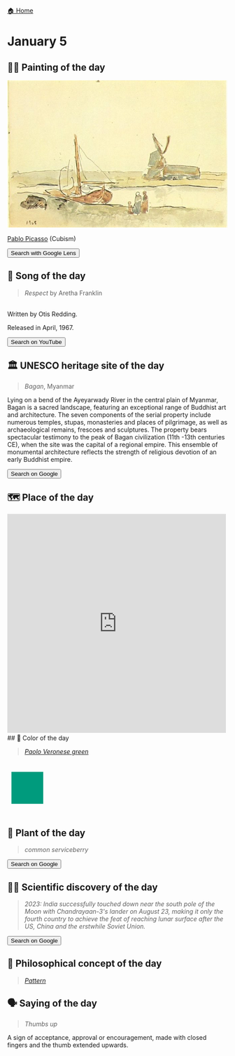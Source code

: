 
[🏠 Home](../../index.md)

# January 5

## 🧑‍🎨 Painting of the day

<img width="600" src="../img/Pablo_Picasso_7.jpg">

[Pablo Picasso](http://en.wikipedia.org/wiki/Pablo_Picasso) (Cubism)

<button class="btn btn-success"
onclick=" window.open('https://lens.google.com/uploadbyurl?url=https://iretes.github.io/one-a-day/data/img/Pablo_Picasso_7.jpg','_blank')">
Search with Google Lens
</button>

## 🎼 Song of the day

> *Respect*
by Aretha Franklin

<br />Written by Otis Redding.

Released in April, 1967.

<button class="btn btn-success"
onclick=" window.open('http://www.youtube.com/search?q=Respect by Aretha Franklin','_blank')">
Search on YouTube
</button>

## 🏛️ UNESCO heritage site of the day

> *Bagan*, Myanmar

Lying on a bend of the Ayeyarwady River in the central plain of Myanmar, Bagan is a sacred landscape, featuring an exceptional range of Buddhist art and architecture. The seven components of the serial property include numerous temples, stupas, monasteries and places of pilgrimage, as well as archaeological remains, frescoes and sculptures. The property bears spectacular testimony to the peak of Bagan civilization (11th -13th centuries CE), when the site was the capital of a regional empire. This ensemble of monumental architecture reflects the strength of religious devotion of an early Buddhist empire.

<button class="btn btn-success"
onclick=" window.open('http://www.google.com/search?q=Bagan','_blank')">
Search on Google
</button>

## 🗺️ Place of the day

<iframe
src="https://www.mapcrunch.com"
name="mapcrunch"
width="500"
height="500"
allowTransparency="true"
scrolling="no"
frameborder="0"
>
</iframe>
## 🎨 Color of the day

> *[Paolo Veronese green](https://en.wikipedia.org/wiki/Viridian#Paolo_Veronese_green)*

<div style="color:#009B7D; font-size: 100px;">&#9632;</div>

## 🌿 Plant of the day

> *common serviceberry*

<button class="btn btn-success"
onclick=" window.open('http://www.google.com/search?q=common serviceberry','_blank')">
Search on Google
</button>

## 🧑‍🔬 Scientific discovery of the day

> *2023: India successfully touched down near the south pole of the Moon with Chandrayaan-3's lander on August 23, making it only the fourth country to achieve the feat of reaching lunar surface after the US, China and the erstwhile Soviet Union.*

<button class="btn btn-success"
onclick=" window.open('http://www.google.com/search?q=2023: India successfully touched down near the south pole of the Moon with Chandrayaan-3 s lander on August 23, making it only the fourth country to achieve the feat of reaching lunar surface after the US, China and the erstwhile Soviet Union.','_blank')">
Search on Google
</button>

## 💭 Philosophical concept of the day

> *[Pattern](https://en.wikipedia.org/wiki/Pattern)*

## 🗣️ Saying of the day

> *Thumbs up*

A sign of acceptance, approval or encouragement, made with closed fingers and the thumb extended upwards. 
